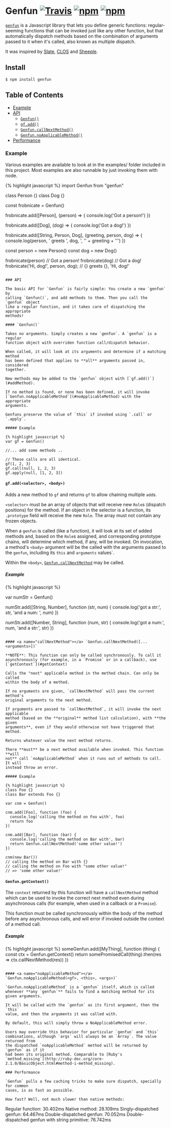 # Genfun [![Travis](https://img.shields.io/travis/zkat/genfun.svg)](https://travis-ci.org/zkat/genfun) [![npm](https://img.shields.io/npm/v/genfun.svg)](https://npm.im/genfun) [![npm](https://img.shields.io/npm/l/genfun.svg)](https://npm.im/genfun)

[`genfun`](https://github.com/zkat/genfun) is a Javascript library that lets you
define generic functions: regular-seeming functions that can be invoked just
like any other function, but that automatically dispatch methods based on the
combination of arguments passed to it when it's called, also known as multiple
dispatch.

It was inspired by [Slate](http://slatelanguage.org/),
[CLOS](http://en.wikipedia.org/wiki/CLOS) and
[Sheeple](http://github.com/zkat/sheeple).

## Install

`$ npm install genfun`

## Table of Contents

* [Example](#example)
* [API](#api)
  * [`Genfun()`](#genfun)
  * [`gf.add()`](#addMethod)
  * [`Genfun.callNextMethod()`](#callNextMethod)
  * [`Genfun.noApplicableMethod()`](#noApplicableMethod)
* [Performance](#performance)

### Example

Various examples are available to look at in the examples/ folder included in
this project. Most examples are also runnable by just invoking them with node.

{% highlight javascript %}
import Genfun from "genfun"

class Person {}
class Dog {}

const frobnicate = Genfun()

frobnicate.add([Person], (person) => {
  console.log('Got a person!')
})

frobnicate.add([Dog], (dog) => {
  console.log('Got a dog!')
})

frobnicate.add([String, Person, Dog], (greeting, person, dog) => {
  console.log(person, ' greets ', dog, ', \'' + greeting + '\'')
})

const person = new Person()
const dog = new Dog()

frobnicate(person) // Got a person!
frobnicate(dog) // Got a dog!
frobnicate('Hi, dog!', person, dog); // {} greets {}, 'Hi, dog!'
```

### API

The basic API for `Genfun` is fairly simple: You create a new `genfun` by
calling `Genfun()`, and add methods to them. Then you call the `genfun` object
like a regular function, and it takes care of dispatching the appropriate
methods!

#### `Genfun()`

Takes no arguments. Simply creates a new `genfun`. A `genfun` is a regular
function object with overriden function call/dispatch behavior.

When called, it will look at its arguments and determine if a matching method
has been defined that applies to **all** arguments passed in, considered
together.

New methods may be added to the `genfun` object with [`gf.add()`](#addMethod).

If no method is found, or none has been defined, it will invoke
[`Genfun.noApplicableMethod`](#noApplicableMethod) with the appropriate
arguments.

Genfuns preserve the value of `this` if invoked using `.call` or `.apply`.

##### Example

{% highlight javascript %}
var gf = Genfun()

//... add some methods ..

// These calls are all identical.
gf(1, 2, 3)
gf.call(null, 1, 2, 3)
gf.apply(null, [1, 2, 3])
```

#### <a name="addMethod"></a> `gf.add(<selector>, <body>)`

Adds a new method to `gf` and returns `gf` to allow chaining multiple `add`s.

`<selector>` must be an array of objects that will receive new `Role`s (dispatch
positions) for the method. If an object in the selector is a function, its
`.prototype` field will receive the new `Role`. The array must not contain any
frozen objects.

When a `genfun` is called (like a function), it will look at its set of added
methods and, based on the `Role`s assigned, and corresponding prototype chains,
will determine which method, if any, will be invoked. On invocation, a method's
`<body>` argument will be the called with the arguments passed to the `genfun`,
including its `this` and `arguments` values`.

Within the `<body>`, [`Genfun.callNextMethod`](#callNextMethod) may be called.

##### Example

{% highlight javascript %}

var numStr = Genfun()

numStr.add([String, Number], function (str, num) {
  console.log('got a str:', str, 'and a num: ', num)
})

numStr.add([Number, String], function (num, str) {
  console.log('got a num:', num, 'and a str:', str)
})

```

#### <a name="callNextMethod"></a> `Genfun.callNextMethod([...<arguments>])`

**NOTE**: This function can only be called synchronously. To call it
asynchronously (for example, in a `Promise` or in a callback), use
[`getContext`](#getContext)

Calls the "next" applicable method in the method chain. Can only be called
within the body of a method.

If no arguments are given, `callNextMethod` will pass the current method's
original arguments to the next method.

If arguments are passed to `callNextMethod`, it will invoke the next applicable
method (based on the **original** method list calculation), with **the given
arguments**, even if they would otherwise not have triggered that method.

Returns whatever value the next method returns.

There **must** be a next method available when invoked. This function **will
not** call `noApplicableMethod` when it runs out of methods to call. It will
instead throw an error.

##### Example

{% highlight javascript %}
class Foo {}
class Bar extends Foo {}

var cnm = Genfun()

cnm.add([Foo], function (foo) {
  console.log('calling the method on Foo with', foo)
  return foo
})

cnm.add([Bar], function (bar) {
  console.log('calling the method on Bar with', bar)
  return Genfun.callNextMethod('some other value!')
})

cnm(new Bar())
// calling the method on Bar with {}
// calling the method on Foo with "some other value!"
// => 'some other value!'
```

#### <a name="getContext"></a> `Genfun.getContext()`

The `context` returned by this function will have a `callNextMethod` method
which can be used to invoke the correct next method even during asynchronous
calls (for example, when used in a callback or a `Promise`).

This function must be called synchronously within the body of the method before
any asynchronous calls, and will error if invoked outside the context of a
method call.

##### Example

{% highlight javascript %}
someGenfun.add([MyThing], function (thing) {
  const ctx = Genfun.getContext()
  return somePromisedCall(thing).then(res => ctx.callNextMethod(res))
})
```

#### <a name="noApplicableMethod"></a> `Genfun.noApplicableMethod(<gf>, <this>, <args>)`

`Genfun.noApplicableMethod` is a `genfun` itself, which is called whenever **any `genfun`** fails to find a matching method for its given arguments.

It will be called with the `genfun` as its first argument, then the `this`
value, and then the arguments it was called with.

By default, this will simply throw a NoApplicableMethod error.

Users may override this behavior for particular `genfun` and `this`
combinations, although `args` will always be an `Array`. The value returned from
the dispatched `noApplicableMethod` method will be returned by `genfun` as if it
had been its original method. Comparable to [Ruby's
`method_missing`](http://ruby-doc.org/core-2.1.0/BasicObject.html#method-i-method_missing).

### Performance

`Genfun` pulls a few caching tricks to make sure dispatch, specially for common
cases, is as fast as possible.

How fast? Well, not much slower than native methods:

```
Regular function: 30.402ms
Native method: 28.109ms
Singly-dispatched genfun: 64.467ms
Double-dispatched genfun: 70.052ms
Double-dispatched genfun with string primitive: 76.742ms
```
